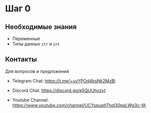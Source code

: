 # Шаг 0

[//]: # (## Описание шага)

## Необходимые знания
* Переменные
* Типы данных `str` и `int`

## Контакты
Для вопросов и предложений

* Telegram Chat: https://t.me/+uvYPOd4bsNk2MzBi

* Discord Chat: https://discord.gg/e5QUUhvzvt

* Youtube Channel: https://www.youtube.com/channel/UCYspuehThql30psLWg3c-fA
